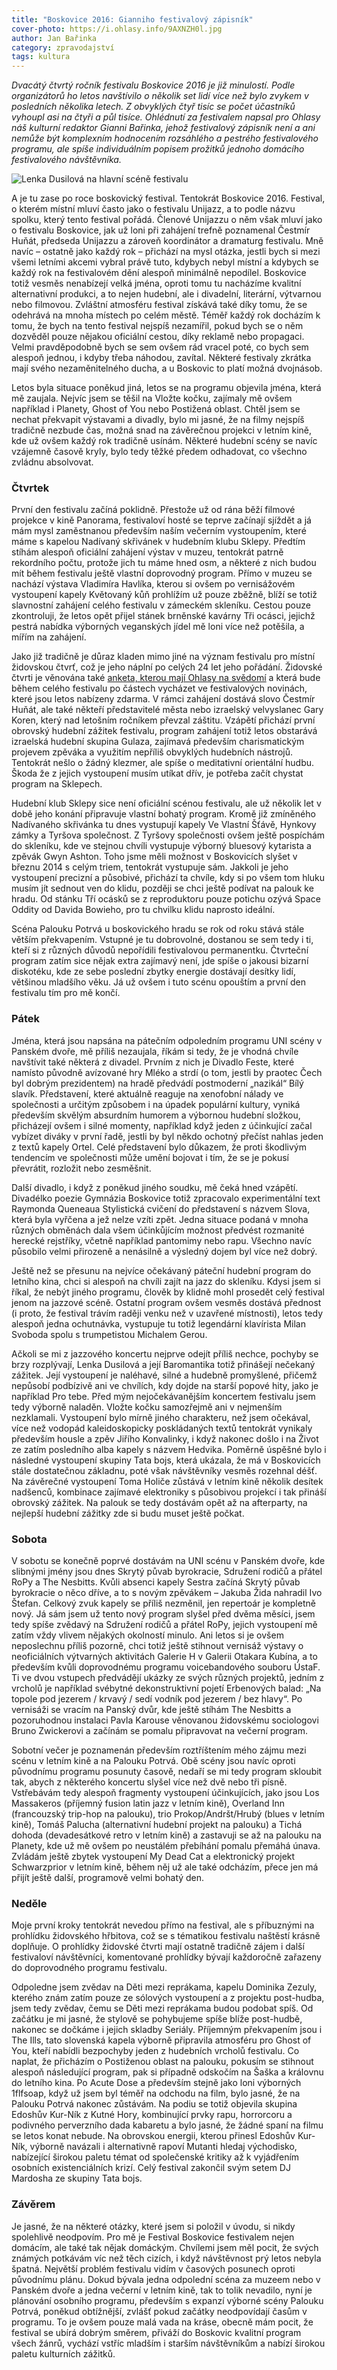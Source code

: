 ```yaml
---
title: "Boskovice 2016: Gianniho festivalový zápisník"
cover-photo: https://i.ohlasy.info/9AXNZH0l.jpg
author: Jan Bařinka
category: zpravodajství
tags: kultura
---
```


*Dvacátý čtvrtý ročník festivalu Boskovice 2016 je již minulostí. Podle organizátorů ho letos navštívilo o několik set lidí více než bylo zvykem v posledních několika letech. Z obvyklých čtyř tisíc se počet účastníků vyhoupl asi na čtyři a půl tisíce. Ohlédnutí za festivalem napsal pro Ohlasy náš kulturní redaktor Gianni Bařinka, jehož festivalový zápisník není a ani nemůže být komplexním hodnocením rozsáhlého a pestrého festivalového programu, ale spíše individuálním popisem prožitků jednoho domácího festivalového návštěvníka.*

<img src="https://i.ohlasy.info/9AXNZH0.jpg" alt="Lenka Dusilová na hlavní scéně festivalu" class="img-responsive img-popup" data-author="Tomáš Trumpeš">

A je tu zase po roce boskovický festival. Tentokrát Boskovice 2016. Festival, o kterém místní mluví často jako o festivalu Unijazz, a to podle názvu spolku, který tento festival pořádá. Členové Unijazzu o něm však mluví jako o festivalu Boskovice, jak už loni při zahájení trefně poznamenal Čestmír Huňát, předseda Unijazzu a zároveň koordinátor a dramaturg festivalu. Mně navíc – ostatně jako každý rok – přichází na mysl otázka, jestli bych si mezi všemi letními akcemi vybral právě tuto, kdybych nebyl místní a kdybych se každý rok na festivalovém dění alespoň minimálně nepodílel. Boskovice totiž vesměs nenabízejí velká jména, oproti tomu tu nacházíme kvalitní alternativní produkci, a to nejen hudební, ale i divadelní, literární, výtvarnou nebo filmovou. Zvláštní atmosféru festival získává také díky tomu, že se odehrává na mnoha místech po celém městě. Téměř každý rok docházím k tomu, že bych na tento festival nejspíš nezamířil, pokud bych se o něm dozvěděl pouze nějakou oficiální cestou, díky reklamě nebo propagaci. Velmi pravděpodobně bych se sem ovšem rád vracel poté, co bych sem alespoň jednou, i kdyby třeba náhodou, zavítal. Některé festivaly zkrátka mají svého nezaměnitelného ducha, a u Boskovic to platí možná dvojnásob.

Letos byla situace poněkud jiná, letos se na programu objevila jména, která mě zaujala. Nejvíc jsem se těšil na Vložte kočku, zajímaly mě ovšem například i Planety, Ghost of You nebo Postižená oblast. Chtěl jsem se nechat  překvapit výstavami a divadly, bylo mi jasné, že na filmy nejspíš tradičně nezbude čas, možná snad na závěrečnou projekci v letním kině, kde už ovšem každý rok tradičně usínám. Některé hudební scény se navíc vzájemně časově kryly, bylo tedy těžké předem odhadovat, co všechno zvládnu absolvovat.

### Čtvrtek

První den festivalu začíná poklidně. Přestože už od rána běží filmové projekce v kině Panorama, festivaloví hosté se teprve začínají sjíždět a já mám mysl zaměstnanou především naším večerním vystoupením, které máme s kapelou Nadívaný skřivánek v hudebním klubu Sklepy. Předtím stíhám alespoň oficiální zahájení výstav v muzeu, tentokrát patrně rekordního počtu, protože jich tu máme hned osm, a některé z nich budou mít během festivalu ještě vlastní doprovodný program. Přímo v muzeu se nachází výstava Vladimíra Havlíka, kterou si ovšem po vernisážovém vystoupení kapely Květovaný kůň prohlížím už pouze zběžně, blíží se totiž slavnostní zahájení celého festivalu v zámeckém skleníku. Cestou pouze zkontroluji, že letos opět přijel stánek brněnské kavárny Tři ocásci, jejichž pestrá nabídka výborných veganských jídel mě loni více než potěšila, a mířím na zahájení.

Jako již tradičně je důraz kladen mimo jiné na význam festivalu pro místní židovskou čtvrť, což je jeho náplní po celých 24 let jeho pořádání. Židovské čtvrti je věnována také [anketa, kterou mají Ohlasy na svědomí](http://ohlasy.info/clanky/2016/07/anketa-zidovska-ctvrt.html) a která bude během celého festivalu po částech vycházet ve festivalových novinách, které jsou letos nabízeny zdarma. V rámci zahájení dostává slovo Čestmír Huňát, ale také někteří představitelé města nebo izraelský velvyslanec Gary Koren, který nad letošním ročníkem převzal záštitu. Vzápětí přichází první obrovský hudební zážitek festivalu, program zahájení totiž letos obstarává izraelská hudební skupina Gulaza, zajímavá především charismatickým projevem zpěváka a využitím nepříliš obvyklých hudebních nástrojů. Tentokrát nešlo o žádný klezmer, ale spíše o meditativní orientální hudbu. Škoda že z jejich vystoupení musím utíkat dřív, je potřeba začít chystat program na Sklepech.

Hudební klub Sklepy sice není oficiální scénou festivalu, ale už několik let v době jeho konání připravuje vlastní bohatý program. Kromě již zmíněného Nadívaného skřivánka tu dnes vystupují kapely Ve Vlastní Šťávě, Hynkovy zámky a Tyršova společnost. Z Tyršovy společnosti ovšem ještě pospíchám do skleníku, kde ve stejnou chvíli vystupuje výborný bluesový kytarista a zpěvák Gwyn Ashton. Toho jsme měli možnost v Boskovicích slyšet v březnu 2014 s celým triem, tentokrát vystupuje sám. Jakkoli je jeho vystoupení precizní a působivé, přichází ta chvíle, kdy si po všem tom hluku musím jít sednout ven do klidu, později se chci ještě podívat na palouk ke hradu. Od stánku Tří ocásků se z reproduktoru pouze potichu ozývá Space Oddity od Davida Bowieho, pro tu chvilku klidu naprosto ideální.

Scéna Palouku Potrvá u boskovického hradu se rok od roku stává stále větším překvapením. Vstupné je tu dobrovolné, dostanou se sem tedy i ti, kteří si z různých důvodů nepořídili festivalovou permanentku. Čtvrteční program zatím sice nějak extra zajímavý není, jde spíše o jakousi bizarní diskotéku, kde ze sebe poslední zbytky energie dostávají desítky lidí, většinou mladšího věku. Já už ovšem i tuto scénu opouštím a první den festivalu tím pro mě končí.

### Pátek

Jména, která jsou napsána na pátečním odpoledním programu UNI scény v Panském dvoře, mě příliš nezaujala, říkám si tedy, že je vhodná chvíle navštívit také některá z divadel. Prvním z nich je Divadlo Feste, které namísto původně avízované hry Mléko a strdí (o tom, jestli by praotec Čech byl dobrým prezidentem) na hradě předvádí postmoderní „nazikál“ Bílý slavík. Představení, které aktuálně reaguje na xenofobní nálady ve společnosti a určitým způsobem i na úpadek populární kultury, vyniká především skvělým absurdním humorem a výbornou hudební složkou, přicházejí ovšem i silné momenty, například když jeden z účinkující začal vybízet diváky v první řadě, jestli by byl někdo ochotný přečíst nahlas jeden z textů kapely Ortel. Celé představení bylo důkazem, že proti škodlivým tendencím ve společnosti může umění bojovat i tím, že se je pokusí převrátit, rozložit nebo zesměšnit.

Další divadlo, i když z poněkud jiného soudku, mě čeká hned vzápětí. Divadélko poezie Gymnázia Boskovice totiž zpracovalo experimentální text Raymonda Queneaua Stylistická cvičení do představení s názvem Slova, která byla vyřčena a jež nelze vzíti zpět. Jedna situace podaná v mnoha různých obměnách dala všem účinkůjícím možnost předvést rozmanité herecké rejstříky, včetně například pantomimy nebo rapu. Všechno navíc působilo velmi přirozeně a nenásilně a výsledný dojem byl více než dobrý.

Ještě než se přesunu na nejvíce očekávaný páteční hudební program do letního kina, chci si alespoň na chvíli zajít na jazz do skleníku. Kdysi jsem si říkal, že nebýt jiného programu, člověk by klidně mohl prosedět celý festival jenom na jazzové scéně. Ostatní program ovšem vesměs dostává přednost (i proto, že festival trávím raději venku než v uzavřené místnosti), letos tedy alespoň jedna ochutnávka, vystupuje tu totiž legendární klavírista Milan Svoboda spolu s trumpetistou Michalem Gerou.

Ačkoli se mi z jazzového koncertu nejprve odejít příliš nechce, pochyby se brzy rozplývají, Lenka Dusilová a její Baromantika totiž přinášejí nečekaný zážitek. Její vystoupení je naléhavé, silné a hudebně promyšlené, přičemž nepůsobí podbízivě ani ve chvílích, kdy dojde na starší popové hity, jako je například Pro tebe. Před mým nejočekávanějším koncertem festivalu jsem tedy výborně naladěn. Vložte kočku samozřejmě ani v nejmenším nezklamali. Vystoupení bylo mírně jiného charakteru, než jsem očekával, více než vodopád kaleidoskopicky poskládaných textů tentokrát vynikaly především housle a zpěv Jiřího Konvalinky, i když nakonec došlo i na Život ze zatím posledního alba kapely s názvem Hedvika. Poměrně úspěšné bylo i následné vystoupení skupiny Tata bojs, která ukázala, že má v Boskovicích stále dostatečnou základnu, poté však návštěvníky vesměs rozehnal déšť. Na závěrečné vystoupení Toma Holiče zůstává v letním kině několik desítek nadšenců, kombinace zajímavé elektroniky s působivou projekcí i tak přináší obrovský zážitek. Na palouk se tedy dostávám opět až na afterparty, na nejlepší hudební zážitky zde si budu muset ještě počkat.

### Sobota

V sobotu se konečně poprvé dostávám na UNI scénu v Panském dvoře, kde slibnými jmény jsou dnes Skrytý půvab byrokracie, Sdružení rodičů a přátel RoPy a The Nesbitts. Kvůli absenci kapely Sestra začíná Skrytý půvab byrokracie o něco dříve, a to s novým zpěvákem – Jakuba Žida nahradil Ivo Štefan. Celkový zvuk kapely se příliš nezměnil, jen repertoár je kompletně nový. Já sám jsem už tento nový program slyšel před dvěma měsíci, jsem tedy spíše zvědavý na Sdružení rodičů a přátel RoPy, jejich vystoupení mě zatím vždy vlivem nějakých okolností minulo. Ani letos si je ovšem neposlechnu příliš pozorně, chci totiž ještě stihnout vernisáž výstavy o neoficiálních výtvarných aktivitách Galerie H v Galerii Otakara Kubína, a to především kvůli doprovodnému programu voicebandového souboru ÚstaF. Ti  ve dvou vstupech předvádějí ukázky ze svých různých projektů, jedním z vrcholů je například svébytné dekonstruktivní pojetí Erbenových balad: „Na topole pod jezerem / krvavý / sedí vodník pod jezerem / bez hlavy“. Po vernisáži se vracím na Panský dvůr, kde ještě stíhám The Nesbitts a pozoruhodnou instalaci Pavla Karouse věnovanou židovskému sociologovi Bruno Zwickerovi a začínám se pomalu připravovat na večerní program.

Sobotní večer je poznamenán především roztříštením mého zájmu mezi scénu v letním kině a na Palouku Potrvá. Obě scény jsou navíc oproti původnímu programu posunuty časově, nedaří se mi tedy program skloubit tak, abych z některého koncertu slyšel více než dvě nebo tři písně. Vstřebávám tedy alespoň fragmenty vystoupení účinkujících, jako jsou Los Massakeros (příjemný fusion latin jazz v letním kině), Overland Inn (francouzský trip-hop na palouku), trio Prokop/Andršt/Hrubý (blues v letním kině), Tomáš Palucha (alternativní hudební projekt na palouku) a Tichá dohoda (devadesátkové retro v letním kině) a zastavuji se až na palouku na Planety, kde už mě ovšem po neustálém přebíhání pomalu přemáhá únava. Zvládám ještě zbytek vystoupení My Dead Cat a elektronický projekt Schwarzprior v letním kině, během něj už ale také odcházím, přece jen má přijít ještě další, programově velmi bohatý den.

### Neděle

Moje první kroky tentokrát nevedou přímo na festival, ale s příbuznými na prohlídku židovského hřbitova, což se s tématikou festivalu naštěstí krásně doplňuje. O prohlídky židovské čtvrti mají ostatně tradičně zájem i další festivaloví návštěvníci, komentované prohlídky bývají každoročně zařazeny do doprovodného programu festivalu.

Odpoledne jsem zvědav na Děti mezi reprákama, kapelu Dominika Zezuly, kterého znám zatím pouze ze sólových vystoupení a z projektu post-hudba, jsem tedy zvědav, čemu se Děti mezi reprákama budou podobat spíš. Od začátku je mi jasné, že stylově se pohybujeme spíše blíže post-hudbě, nakonec se dočkáme i jejich skladby Seriály. Příjemným překvapením jsou i The Ills, tato slovenská kapela výborně připravila atmosféru pro Ghost of You, kteří nabídli bezpochyby jeden z hudebních vrcholů festivalu. Co naplat, že přicházím o Postiženou oblast na palouku, pokusím se stihnout alespoň následující program, pak si případně odskočím na Šaška a královnu do letního kina. Po Acute Dose a především stejně jako loni výborných 1flfsoap, když už jsem byl téměř na odchodu na film, bylo jasné, že na Palouku Potrvá nakonec zůstávám. Na podiu se totiž objevila skupina Edoshův Kur-Ník z Kutné Hory, kombinující prvky rapu, horrorcoru a podivného perverzního dada kabaretu a bylo jasné, že žádné spaní na filmu se letos konat nebude. Na obrovskou energii, kterou přinesl Edoshův Kur-Ník, výborně navázali i alternativně rapoví Mutanti hledaj východisko, nabízející širokou paletu témat od společenské kritiky až k vyjádřením osobních existenciálních krizí. Celý festival zakončil svým setem DJ Mardosha ze skupiny Tata bojs.

### Závěrem

Je jasné, že na některé otázky, které jsem si položil v úvodu, si nikdy spolehlivě neodpovím. Pro mě je Festival Boskovice festivalem nejen domácím, ale také tak nějak domáckým. Chvílemi jsem měl pocit, že svých známých potkávám víc než těch cizích, i když návštěvnost prý letos nebyla špatná. Největší problém festivalu vidím v časových posunech oproti původnímu plánu. Dokud bývala jedna odpolední scéna za muzeem nebo v Panském dvoře a jedna večerní v letním kině, tak to tolik nevadilo, nyní je plánování osobního programu, především s expanzí výborné scény Palouku Potrvá, poněkud obtížnější, zvlášť pokud začátky neodpovídají časům v programu. To je ovšem pouze malá vada na kráse, obecně mám pocit, že festival se ubírá dobrým směrem, přiváží do Boskovic kvalitní program všech žánrů, vychází vstříc mladším i starším návštěvníkům a nabízí širokou paletu kulturních zážitků.
